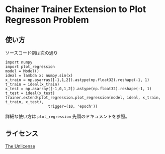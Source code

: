 # Chainer Trainer Extension to Plot Regresson Problem

## 使い方

ソースコード例は次の通り
```
import numpy
import plot_regression
model = Model()
ideal = lambda x: numpy.sin(x)
x_train = np.asarray([-1,1,2]).astype(np.float32).reshape(-1, 1)
t_train = ideal(x_train)
x_test = np.asarray([-1,0,1,2]).astype(np.float32).reshape(-1, 1)
t_test = ideal(x_test)
trainer.extend(plot_regression.plot_regression(model, ideal, x_train, t_train, x_test),
                   trigger=(10, 'epoch'))
```

詳細な使い方は `plot_regression` 先頭のドキュメントを参照。

## ライセンス
[The Unlicense](LICENSE)
